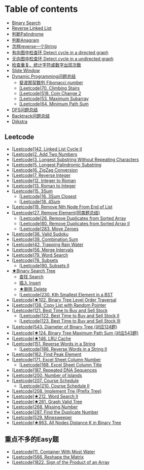 # Table of contents

* [Binary Search](README.md)
* [Reverse Linked List](leetcode-206.-reverse-linked-list.md)
* [判断Palindrome](valid-palindrome.md)
* [判断Anagram](valid-anagram.md)
* [怎样reverse一个String](zen-yang-reverse-yi-ge-string.md)
* [有向图中检查环 Detect cycle in a directed graph](detect-cycle-in-a-directed-graph.md)
* [无向图中检查环 Detect cycle in a undirected graph](wu-xiang-tu-zhong-jian-cha-huan-detect-cycle-inaundirected-graph.md)
* [检查重复、统计字符或数字出现次数](ji-lu-zi-fu-shu-zi-chu-xian-ci-shu.md)
* [Slide Window](slide-window.md)
* [Dynamic Programming问题总结](dynamic-programming/README.md)
  * [斐波那契数列 Fibonacci number](dynamic-programming/fei-bo-na-qi-shu-lie-fibonacci-number.md)
  * [\[Leetcode\]70. Climbing Stairs](dynamic-programming/leetcode-70.-climbing-stairs.md)
  * [\[Leetcode\]518. Coin Change 2](dynamic-programming/leetcode-518.-coin-change-2.md)
  * [\[Leetcode\]53. Maximum Subarray](dynamic-programming/leetcode-53.-maximum-subarray.md)
  * [\[Leetcode\]64. Minimum Path Sum](dynamic-programming/leetcode-64.-minimum-path-sum.md)
* [DFS问题总结](dfs-wen-ti-zong-jie.md)
* [Backtrack问题总结](backtrack-wen-ti-zong-jie.md)
* [Dijkstra](dijkstra.md)

## Leetcode

* [\[Leetcode\]142. Linked List Cycle II](leetcode/leetcode-142.-linked-list-cycle-ii.md)
* [\[Leetcode\]2. Add Two Numbers](leetcode/leetcode-2.-add-two-numbers.md)
* [\[Leetcode\]3. Longest Substring Without Repeating Characters](leetcode/leetcode-3.-longest-substring-without-repeating-characters.md)
* [\[Leetcode\]5. Longest Palindromic Substring](leetcode/leetcode-5.-longest-palindromic-substring.md)
* [\[Leetcode\]6. ZigZag Conversion](leetcode/leetcode-6.-zigzag-conversion.md)
* [\[Leetcode\]7. Reverse Integer](leetcode/leetcode-7.-reverse-integer.md)
* [\[Leetcode\]12. Integer to Roman](leetcode/leetcode-12.-integer-to-roman.md)
* [\[Leetcode\]13. Roman to Integer](leetcode/leetcode-13.-roman-to-integer.md)
* [\[Leetcode\]15. 3Sum](leetcode/leetcode-15.-3sum/README.md)
  * [\[Leetcode\]16. 3Sum Closest](leetcode/leetcode-15.-3sum/leetcode-16.-3sum-closest.md)
  * [\[Leetcode\]18. 4Sum](leetcode/leetcode-15.-3sum/leetcode-18.-4sum.md)
* [\[Leetcode\]19. Remove Nth Node From End of List](leetcode/leetcode-19.-remove-nth-node-from-end-of-list.md)
* [\[Leetcode\]27. Remove Element\(同类题总结\)](leetcode/leetcode27.-remove-element-tong-lei-ti-zong-jie/README.md)
  * [\[Leetcode\]26. Remove Duplicates from Sorted Array](leetcode/leetcode27.-remove-element-tong-lei-ti-zong-jie/leetcode-26.-remove-duplicates-from-sorted-array.md)
  * [\[Leetcode\]80. Remove Duplicates from Sorted Array II](leetcode/leetcode27.-remove-element-tong-lei-ti-zong-jie/leetcode-80.-remove-duplicates-from-sorted-array-ii.md)
  * [\[Leetcode\]283. Move Zeroes](leetcode/leetcode27.-remove-element-tong-lei-ti-zong-jie/leetcode-283.-move-zeroes.md)
* [\[Leetcode\]36. Valid Sudoku](leetcode/leetcode-36.-valid-sudoku.md)
* [\[Leetcode\]39. Combination Sum](leetcode/leetcode-39.-combination-sum.md)
* [\[Leetcode\]42. Trapping Rain Water](leetcode/leetcode-42.-trapping-rain-water.md)
* [\[Leetcode\]56. Merge Intervals](leetcode/leetcode-56.-merge-intervals.md)
* [\[Leetcode\]79. Word Search](leetcode/leetcode-79.-word-search.md)
* [\[Leetcode\]78. Subsets](leetcode/leetcode-78.-subsets/README.md)
  * [\[Leetcode\]90. Subsets II](leetcode/leetcode-78.-subsets/leetcode-90.-subsets-ii.md)
* [★Binary Search Tree](leetcode/binary-search-tree/README.md)
  * [查找 Search](leetcode/binary-search-tree/cha-zhao-search.md)
  * [插入 Insert](leetcode/binary-search-tree/cha-ru-insert.md)
  * [★删除 Delete](leetcode/binary-search-tree/shan-chu-delete.md)
  * [\[Leetcode\]230. Kth Smallest Element in a BST](leetcode/binary-search-tree/leetcode-230.-kth-smallest-element-in-a-bst.md)
* [\[Leetcode\]★102. Binary Tree Level Order Traversal](leetcode/leetcode-102.-binary-tree-level-order-traversal.md)
* [\[Leetcode\]138. Copy List with Random Pointer](leetcode/leetcode-138.-copy-list-with-random-pointer.md)
* [\[Leetcode\]121. Best Time to Buy and Sell Stock](leetcode/leetcode-121.-best-time-to-buy-and-sell-stock/README.md)
  * [\[Leetcode\]122. Best Time to Buy and Sell Stock II](leetcode/leetcode-121.-best-time-to-buy-and-sell-stock/leetcode-122.-best-time-to-buy-and-sell-stock-ii.md)
  * [\[Leetcode\]123. Best Time to Buy and Sell Stock III](leetcode/leetcode-121.-best-time-to-buy-and-sell-stock/leetcode-123.-best-time-to-buy-and-sell-stock-iii.md)
* [\[Leetcode\]543. Diameter of Binary Tree \(对应124题\)](leetcode/leetcode-543.-diameter-of-binary-tree.md)
* [\[Leetcode\]★124. Binary Tree Maximum Path Sum \(对应543题\)](leetcode/leetcode124.-binary-tree-maximum-path-sum-dui-ying-543-ti.md)
* [\[Leetcode\]★146. LRU Cache](leetcode/leetcode-146.-lru-cache.md)
* [\[Leetcode\]151. Reverse Words in a String](leetcode/leetcode-151.-reverse-words-in-a-string/README.md)
  * [\[Leetcode\]186. Reverse Words in a String II](leetcode/leetcode-151.-reverse-words-in-a-string/leetcode-186.-reverse-words-in-a-string-ii.md)
* [\[Leetcode\]162. Find Peak Element](leetcode/leetcode-162.-find-peak-element.md)
* [\[Leetcode\]171. Excel Sheet Column Number](leetcode/leetcode-171.-excel-sheet-column-number/README.md)
  * [\[Leetcode\]168. Excel Sheet Column Title](leetcode/leetcode-171.-excel-sheet-column-number/leetcode-168.-excel-sheet-column-title.md)
* [\[Leetcode\]187. Repeated DNA Sequences](leetcode/leetcode-187.-repeated-dna-sequences.md)
* [\[Leetcode\]200. Number of Islands](leetcode/leetcode-200.-number-of-islands.md)
* [\[Leetcode\]207. Course Schedule](leetcode/leetcode-207.-course-schedule/README.md)
  * [\[Leetcode\]210. Course Schedule II](leetcode/leetcode-207.-course-schedule/leetcode-210.-course-schedule-ii.md)
* [\[Leetcode\]208. Implement Trie \(Prefix Tree\)](leetcode/leetcode-208.-implement-trie-prefix-tree.md)
* [\[Leetcode\]★212. Word Search II](leetcode/leetcode-212.-word-search-ii.md)
* [\[Leetcode\]★261. Graph Valid Tree](leetcode/leetcode-261.-graph-valid-tree.md)
* [\[Leetcode\]268. Missing Number](leetcode/leetcode-268.-missing-number.md)
* [\[Leetcode\]287. Find the Duplicate Number](leetcode/leetcode-287.-find-the-duplicate-number.md)
* [\[Leetcode\]529. Minesweeper](leetcode/leetcode-529.-minesweeper.md)
* [\[Leetcode\]★863. All Nodes Distance K in Binary Tree](leetcode/leetcode-863.-all-nodes-distance-k-in-binary-tree.md)

## 重点不多的Easy题

* [\[Leetcode\]11. Container With Most Water](zhong-dian-bu-duo-de-easy-ti/leetcode-11.-container-with-most-water.md)
* [\[Leetcode\]566. Reshape the Matrix](zhong-dian-bu-duo-de-easy-ti/leetcode-566.-reshape-the-matrix.md)
* [\[Leetcode\]1822. Sign of the Product of an Array](zhong-dian-bu-duo-de-easy-ti/leetcode-1822.-sign-of-the-product-of-an-array.md)

